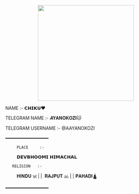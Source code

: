 <p align="center"><a href="https://t.me/SUBHI_LOVE"><img src="(https://telegra.ph/file/23af66ccd2777d82b1323.jpg)" width="300"></a></p>
NAME              :-     𝗖𝗛𝗜𝗞𝗨❤
 
 TELEGRAM NAME      :-  𝑨𝐘𝐀𝐍𝐎𝐊𝐎𝐙𝐈🐱

TELEGRAM USERNAME  :-  @AAYANOKOZI

   ━━━━━━━━━━━━━━━━

         PLACE     :-    
  
               𝗗𝗘𝗩𝗕𝗛𝗢𝗢𝗠𝗜 𝗛𝗜𝗠𝗔𝗖𝗛𝗔𝗟


       RELIGION   :-  
      
   𝐇𝐈𝐍𝐃𝐔 🕉 | |  𝐑𝐀𝐉𝐏𝐔𝐓 ⚔ | | 𝐏𝐀𝐇𝐀𝐃𝐈🛕

  ━━━━━━━━━━━━━━━━

